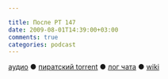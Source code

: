 ```yaml
---

title: После РТ 147
date: 2009-08-01T14:39:00+03:00
comments: true
categories: podcast
---
```

[аудио](http://cdn.radio-t.com/rt147post.mp3) ● [пиратский torrent](http://pirates.radio-t.com/torrents/rt147post.mp3.torrent) ● [лог чата](http://chat.radio-t.com/logs/radio-t-147.html) ● [wiki](http://wiki.radio-t.com/%D0%9F%D0%BE%D1%81%D0%BB%D0%B5_%D0%A0%D0%A2_147)<audio src="http://cdn.radio-t.com/rt147post.mp3" preload="none">

